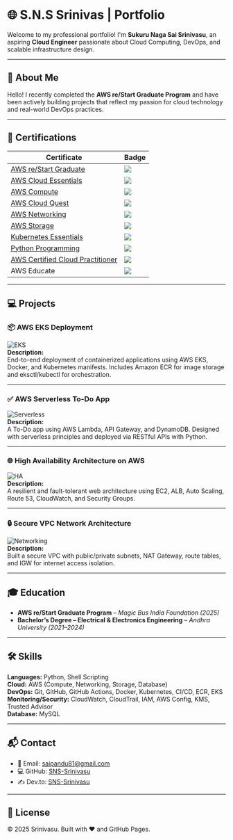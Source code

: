 # 🌐 S.N.S Srinivas | Portfolio

Welcome to my professional portfolio! I'm **Sukuru Naga Sai Srinivasu**, an aspiring **Cloud Engineer** passionate about Cloud Computing, DevOps, and scalable infrastructure design.

---

## 📖 About Me

Hello! I recently completed the **AWS re/Start Graduate Program** and have been actively building projects that reflect my passion for cloud technology and real-world DevOps practices.

---

## 🏅 Certifications

| Certificate | Badge |
|-------------|-------|
| [AWS re/Start Graduate](https://www.credly.com/badges/cf9e23a5-6712-46ed-8046-c5ca413286d0/public_url) | ![](https://github.com/SNS-Srinivasu/SNS-Srinivasu/blob/main/aws-re-start-graduate-2.png?raw=true) |
| [AWS Cloud Essentials](https://www.credly.com/badges/72725f99-af0d-424c-9fd5-2198a4ad4537/public_url) | ![](https://github.com/SNS-Srinivasu/SNS-Srinivasu/blob/main/aws-knowledge-cloud-essentials.png?raw=true) |
| [AWS Compute](https://www.credly.com/badges/72725f99-af0d-424c-9fd5-2198a4ad4537/public_url) | ![](https://github.com/SNS-Srinivasu/SNS-Srinivasu/blob/main/aws-knowledge-compute.png?raw=true) |
| [AWS Cloud Quest](https://www.credly.com/badges/72725f99-af0d-424c-9fd5-2198a4ad4537/public_url) | ![](https://github.com/SNS-Srinivasu/SNS-Srinivasu/blob/main/aws-cloud-quest-cloud-practitioner.png?raw=true) |
| [AWS Networking](https://www.credly.com/badges/72725f99-af0d-424c-9fd5-2198a4ad4537/public_url) | ![](https://github.com/SNS-Srinivasu/SNS-Srinivasu/blob/main/aws-educate-getting-started-with-networking.png?raw=true) |
| [AWS Storage](https://www.credly.com/badges/72725f99-af0d-424c-9fd5-2198a4ad4537/public_url) | ![](https://github.com/SNS-Srinivasu/SNS-Srinivasu/blob/main/aws-educate-getting-started-with-storage.png?raw=true) |
| [Kubernetes Essentials](https://www.credly.com/badges/72725f99-af0d-424c-9fd5-2198a4ad4537/public_url) | ![](https://github.com/SNS-Srinivasu/SNS-Srinivasu/blob/main/containers-kubernetes-essentials.png?raw=true) |
| [Python Programming](https://www.credly.com/badges/72725f99-af0d-424c-9fd5-2198a4ad4537/public_url) | ![](https://github.com/SNS-Srinivasu/SNS-Srinivasu/blob/main/mta-introduction-to-programming-using-python-certified-2022.png?raw=true) |
| [AWS Certified Cloud Practitioner](https://www.credly.com/earner/earned/badge/3763e21e-2437-44fb-9115-9b15325de94b) | ![](https://github.com/SNS-Srinivasu/SNS-Srinivasu/blob/main/aws-certified-cloud-practitioner.png?raw=true) |
| AWS Educate | ![](https://github.com/SNS-Srinivasu/SNS-Srinivasu/blob/main/AWSEBadge.PNG?raw=true) |

---

## 💻 Projects

### 📦 AWS EKS Deployment
![EKS](https://raw.githubusercontent.com/SNS-Srinivasu/portfolio/main/architecture.jpg)  
**Description:**  
End-to-end deployment of containerized applications using AWS EKS, Docker, and Kubernetes manifests. Includes Amazon ECR for image storage and eksctl/kubectl for orchestration.

---

### ✅ AWS Serverless To-Do App
![Serverless](https://raw.githubusercontent.com/SNS-Srinivasu/portfolio/main/serverless.jpg)  
**Description:**  
A To-Do app using AWS Lambda, API Gateway, and DynamoDB. Designed with serverless principles and deployed via RESTful APIs with Python.

---

### 🌐 High Availability Architecture on AWS
![HA](https://raw.githubusercontent.com/SNS-Srinivasu/portfolio/main/HA.jpeg)  
**Description:**  
A resilient and fault-tolerant web architecture using EC2, ALB, Auto Scaling, Route 53, CloudWatch, and Security Groups.

---

### 🔒 Secure VPC Network Architecture
![Networking](https://raw.githubusercontent.com/SNS-Srinivasu/portfolio/main/Networking.jpeg)  
**Description:**  
Built a secure VPC with public/private subnets, NAT Gateway, route tables, and IGW for internet access isolation.

---

## 🎓 Education

- **AWS re/Start Graduate Program** – *Magic Bus India Foundation (2025)*
- **Bachelor’s Degree – Electrical & Electronics Engineering** – *Andhra University (2021–2024)*

---

## 🛠 Skills

**Languages:** Python, Shell Scripting  
**Cloud:** AWS (Compute, Networking, Storage, Database)  
**DevOps:** Git, GitHub, GitHub Actions, Docker, Kubernetes, CI/CD, ECR, EKS  
**Monitoring/Security:** CloudWatch, CloudTrail, IAM, AWS Config, KMS, Trusted Advisor  
**Database:** MySQL

---

## 📬 Contact

- 📧 Email: [saipandu81@gmail.com](mailto:saipandu81@gmail.com)  
- 💻 GitHub: [SNS-Srinivasu](https://github.com/SNS-Srinivasu)  
- ✍️ Dev.to: [SNS-Srinivasu](https://dev.to/sukuru_naga_sai_srinivasu)  

---

## 🧾 License

© 2025 Srinivasu. Built with ❤️ and GitHub Pages.
